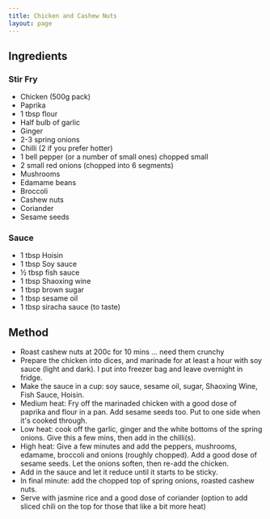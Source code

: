 ```yaml
---
title: Chicken and Cashew Nuts
layout: page
---
```

## Ingredients

### Stir Fry

- Chicken (500g pack)
- Paprika
- 1 tbsp flour
- Half bulb of garlic
- Ginger
- 2-3 spring onions
- Chilli (2 if you prefer hotter)
- 1 bell pepper (or a number of small ones) chopped small
- 2 small red onions (chopped into 6 segments)
- Mushrooms
- Edamame beans
- Broccoli
- Cashew nuts
- Coriander
- Sesame seeds

### Sauce

- 1 tbsp Hoisin
- 1 tbsp Soy sauce
- ½ tbsp fish sauce
- 1 tbsp Shaoxing wine
- 1 tbsp brown sugar
- 1 tbsp sesame oil
- 1 tbsp siracha sauce (to taste)

## Method

- Roast cashew nuts at 200c for 10 mins … need them crunchy
- Prepare the chicken into dices, and marinade for at least a hour with soy sauce (light and dark). I put into freezer bag and leave overnight in fridge.
- Make the sauce in a cup: soy sauce, sesame oil, sugar, Shaoxing Wine, Fish Sauce, Hoisin.
- Medium heat: Fry off the marinaded chicken with a good dose of paprika and flour in a pan. Add sesame seeds too. Put to one side when it's cooked through.
- Low heat: cook off the garlic, ginger and the white bottoms of the spring onions. Give this a few mins, then add in the chilli(s).
- High heat: Give a few minutes and add the peppers, mushrooms, edamame, broccoli and onions (roughly chopped). Add a good dose of sesame seeds. Let the onions soften, then re-add the chicken.
- Add in the sauce and let it reduce until it starts to be sticky.
- In final minute: add the chopped top of spring onions, roasted cashew nuts.
- Serve with jasmine rice and a good dose of coriander (option to add sliced chili on the top for those that like a bit more heat)